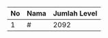 | No | Nama            | Jumlah Level |
|----|-----------------|--------------|
| 1  | #    |    2092        |
